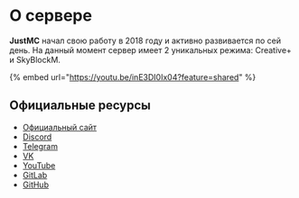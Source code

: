 # О сервере

**JustMC** начал свою работу в 2018 году и активно развивается по сей день. На данный момент сервер имеет 2 уникальных режима: Creative+ и SkyBlockM.

{% embed url="https://youtu.be/inE3DI0Ix04?feature=shared" %}

## Официальные ресурсы

* [Официальный сайт](https://justmc.io)
* [Discord](https://discord.justmc.io)
* [Telegram](https://t.me/justmc\_news)
* [VK](https://vk.com/justmc\_community)
* [YouTube](https://www.youtube.com/@justmc-server)
* [GitLab](https://gitlab.com/justmc/justmc)
* [GitHub](https://github.com/justmc-os)
